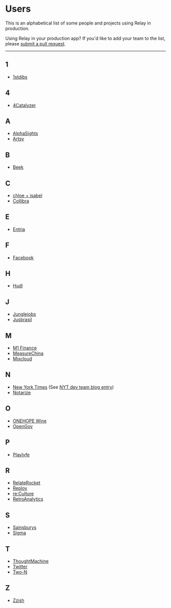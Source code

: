 # Users

This is an alphabetical list of some people and projects using Relay in production.

Using Relay in your production app? If you'd like to add your team to the list, please [submit a pull request](https://github.com/facebook/relay/pulls).

---
## 1
- [1stdibs](https://www.1stdibs.com/)

## 4

- [4Catalyzer](https://www.4catalyzer.com/)

## A

- [AlphaSights](https://engineering.alphasights.com/)
- [Artsy](https://artsy.github.io/series/react-native-at-artsy/)

## B

- [Beek](https://www.beek.io)

## C

- [chloe + isabel](https://www.chloeandisabel.com)
- [Collibra](https://www.collibra.com)

## E
- [Entria](https://entria.com.br/)

## F

- [Facebook](https://www.facebook.com/)

## H

- [Hudl](https://www.hudl.com/)

## J

- [Junglejobs](http://www.junglejobs.ru/)
- [Jusbrasil](http://jusbrasil.com.br/)

## M

- [M1 Finance](https://www.m1finance.com/)
- [MeasureChina](http://www.measurechina.cn/)
- [Mixcloud](https://www.mixcloud.com/)

## N

- [New York Times](https://www.nytimes.com) (See [NYT dev team blog entry](https://open.nytimes.com/react-relay-and-graphql-under-the-hood-of-the-times-website-redesign-22fb62ea9764))
- [Notarize](http://www.notarize.com/)

## O

- [ONEHOPE Wine](https://beta.onehopewine.com)
- [OpenGov](http://opengov.com/)

## P

- [Playlyfe](https://catalyst.playlyfe.com/)

## R

- [RelateRocket](https://relaterocket.co/)
- [Reploy](https://reploy.io)
- [re:Culture](https://reculture.us)
- [RetroAnalytics](https://retroanalytics.io)

## S

- [Sainsburys](https://sainsburys.co.uk/)
- [Sigma](https://sig.ma)

## T

- [ThoughtMachine](https://thoughtmachine.net/)
- [Twitter](https://fabric.io/blog/building-fabric-mission-control-with-graphql-and-relay)
- [Two-N](http://two-n.com/)

## Z

- [Zzish](https://zzish.com/)

